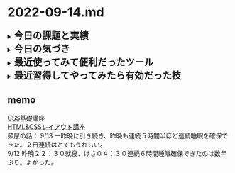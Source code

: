 # 2022-09-14.md
<details>
<summary><h2 style="display:inline">今日の課題と実績</h2></summary>
 <h3>やりたいこと/やったこと</h3>
 <ol>
  <li>レスポンシブ対応のレイアウトを極力自力で作ってみる(続きの続きのつづき、つまり初めて４日目）</li>
   <p>自分で考えた手順を実践してみる。</p>
   <ol>
    <li>/lesson03/フォルダを新たにつくり、直下にindex.htmlおよびstyle.cssファイルを作成する。内容は、前回作った<a href="https://d02.yuasys.jp/layout-cource/lesson02/toppage.html">トップーページレイアウト</a>（top-page.html, top-page.css）をコピペしたものとする。</li>
    <li>cssをモバイルファーストに編集する。<b>モバイルファースト</b>とは、先頭からモバイル用のstyleを記述、後ろに @mmedia (min-width:900px){～PC用style～} を追記する様式。</li>
    <li>cssだけで動きを表現できる手法を学ぶ。<br>必要となる技術セットには数なくとも下記項目が含まれると思われる
      <ul>
       <li>input tyoe="checkbox" name="<i>something</i>"</li>
        <li>label for="<i>something</i>" </li>
        <li>cssのchecked疑似クラス</li>
        <li間接セレクトター（~）</li>
      </ul>
      <a href="https://youtu.be/9XVuUr4DbNU">参考動画</a></li>
   </ol>
   <br>
  </ol>
</details>
<details>
 <summary><h2 style="display:inline">今日の気づき</h2></summary>
  昨日からcodepenで習作をやってみて必要なテクニックをググっては試すという事を繰り返してきた。  
  すると、世の中にはけっこう奇特な人が多くいらっしゃって、必要なテクニックを実に簡潔に教えてくれている技術ブログが多い。  
  つくづく良い時代だと実感した。  
   <details>
  <summary><h2 style="display:inline"?>最近とても勉強になったサイト</h2></summary>
  <ul>
    <li>「gridを使って左右上下中央に要素を配置する方法」でお世話になった<br>
    <a href="https://www.design-memo.com/coding/css-grid-center">CSS Gridで要素を中央に表示する方法</a></li>
    <li>レイアウトデザインにおける画像の扱い方の参考になった：
     <a href="https://www.nishishi.com/css/resize-image-keep-aspect-ratio.html">画像の縦横比を維持したままリサイズ(拡大/縮小)するCSS</a></li>
  </ul>
</details>

  
 </details>
 

<details>
  <summary><h2 style="display:inline">最近使ってみて便利だったツール</h2></summary>
  <ul>
   <li>オンラインツール：<a href="https://favicon-generator.mintsu-dev.com/">ファビコンジェネレータ</a>で任意の画像をfaviconに変換</li>
   <li>オンラインツール：<a href="https://placehold.jp/">プレスホルダー</a>で任意サイズのダミー画像を生成</li>
  </ul>
</details>

 <details>
  <summary><h2 style="display:inline"?>最近習得してやってみたら有効だった技</h2></summary>
 
  <ul>
   <li>Vscodeエディタでlorem20とするとワード数２０のダミー段落が得られる。</li>
   <li>画面のキャッシュデータの削除／更新</li>
   <div><img src="../../images/fig22-09-07_1.png" style="width:640px;"></div>
  </ul>
</details>


## memo
[CSS基礎講座](https://youtube.com/playlist?list=PLwM1-TnN_NN5jWN09yjtxWng2XZa88ate)  
[HTML&CSSレイアウト講座](https://youtube.com/playlist?list=PLwM1-TnN_NN5x6_-OTH9BFVgbYg_l7oEN)  
頻尿の話：
  9/13 一昨晩に引き続き、昨晩も連続５時間半ほど連続睡眠を確保できた。２日連続はとてもうれしい。  
  9/12 昨晩２２：３０就寝、けさ０４：３０連続６時間睡眠確保できたのは数年ぶり。よかった。

